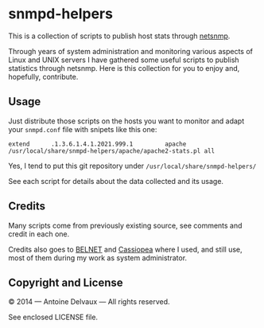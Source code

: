 snmpd-helpers
=============
This is a collection of scripts to publish host stats through [netsnmp][netsnmp].

Through years of system administration and monitoring various aspects of Linux and UNIX servers I have gathered some useful scripts to publish statistics through netsnmp.  Here is this collection for you to enjoy and, hopefully, contribute.

Usage
-----
Just distribute those scripts on the hosts you want to monitor and adapt your `snmpd.conf` file with snipets like this one:

    extend      .1.3.6.1.4.1.2021.999.1         apache          /usr/local/share/snmpd-helpers/apache/apache2-stats.pl all

Yes, I tend to put this git repository under `/usr/local/share/snmpd-helpers/`

See each script for details about the data collected and its usage.

Credits
-------
Many scripts come from previously existing source, see comments and credit in each one.

Credits also goes to [BELNET][belnet] and [Cassiopea][cassiopea] where I used, and still use, most of them during my work as system administrator.

Copyright and License
---------------------
© 2014 — Antoine Delvaux — All rights reserved.

See enclosed LICENSE file.

[netsnmp]: http://net-snmp.sourceforge.net
[belnet]: http://www.belnet.be
[cassiopea]: http://www.cassiopea.org
